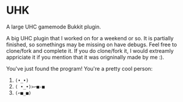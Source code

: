 # UHK
A large UHC gamemode Bukkit plugin.


A big UHC plugin that I worked on for a weekend or so. It is partially finished, so somethings may be missing on have debugs.
Feel free to clone/fork and complete it. If you do clone/fork it, I would extreamly appriciate it if you mention that it was origninally made by me :).


You've just found the program! You're a pretty cool person:
1. ```(•_•)```
2. ```( •_•)>⌐■-■```
3. ```(⌐■_■)```
